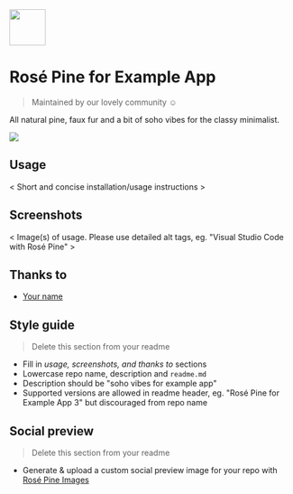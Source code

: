 <img src="https://github.com/rose-pine/rose-pine-theme/raw/main/assets/icon.png" width="64" />

# Rosé Pine for Example App

> Maintained by our lovely community ☺️

All natural pine, faux fur and a bit of soho vibes for the classy minimalist.

[![](https://img.shields.io/badge/Rosé%20Pine%20Theme-191724)](https://github.com/rose-pine/rose-pine-theme)

## Usage

< Short and concise installation/usage instructions >

## Screenshots

< Image(s) of usage. Please use detailed alt tags, eg. "Visual Studio Code with Rosé Pine" >

## Thanks to

- [Your name](https://twitter.com/<handle>)

## Style guide

> Delete this section from your readme

- Fill in *usage, screenshots, and thanks to* sections
- Lowercase repo name, description and `readme.md`
- Description should be "soho vibes for example app"
- Supported versions are allowed in readme header, eg. "Rosé Pine for Example App 3" but discouraged from repo name

## Social preview
> Delete this section from your readme

- Generate & upload a custom social preview image for your repo with [Rosé Pine Images](https://rose-pine-images.vercel.app/)
